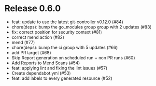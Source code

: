 # Release 0.6.0

- feat: update to use the latest git-controller v0.12.0 (#84)
- chore(deps): bump the go\_modules group group with 2 updates (#83)
- fix: correct position for security context (#81)
- correct mend action (#82)
- mend (#77)
- chore(deps): bump the ci group with 5 updates (#66)
- add PR target (#68)
- Skip Report generation on scheduled run + non PR runs (#60)
- Add Reports to Mend Scans (#54)
- feat: applying lint and fixing the lint issues (#57)
- Create dependabot.yml (#53)
- feat: add labels to every generated resource (#52)
